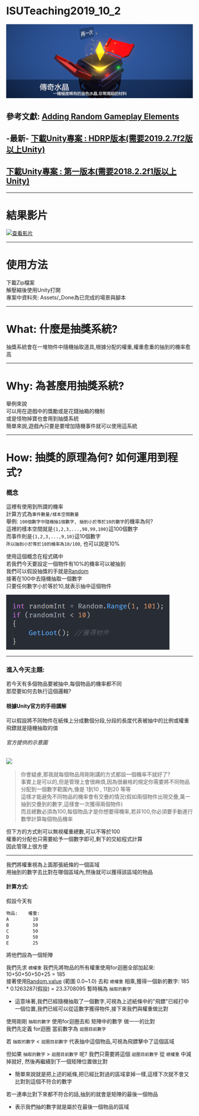 # ISUTeaching2019_10_2  

![](https://github.com/H3NRILiN/ISUTeaching2019_10_2/blob/master/Picture/Banner.png)
## 參考文獻: [Adding Random Gameplay Elements](https://docs.unity3d.com/Manual/RandomNumbers.html)  
## -最新- [下載Unity專案 : HDRP版本(需要2019.2.7f2版以上Unity)](https://github.com/H3NRILiN/ISUTeaching2019_10_2/archive/v2.2(HDRP%E7%89%88).zip)  
## [下載Unity專案 : 第一版本(需要2018.2.2f1版以上Unity)](https://github.com/H3NRILiN/ISUTeaching2019_10_2/archive/v1.2.zip)  
---
# 結果影片
[![查看影片](https://img.youtube.com/vi/iC7-ijbw-WE/0.jpg)](https://youtu.be/iC7-ijbw-WE)

---
# 使用方法
下載Zip檔案  
解壓縮後使用Unity打開  
專案中資料夾: Assets/_Done為已完成的場景與腳本

---




# What: 什麼是抽獎系統?  
抽獎系統會在一堆物件中隨機抽取道具,根據分配的權重,權重愈重的抽到的機率愈高 

---
# Why: 為甚麼用抽獎系統?  
舉例來說  
可以用在遊戲中的獎勵或是花錢抽箱的機制  
或是怪物掉寶也會用到抽獎系統  
簡單來說,遊戲內只要是要增加隨機事件就可以使用這系統 

---
# How: 抽獎的原理為何? 如何運用到程式?  

### 概念

這裡有使用到所謂的機率  
計算方式為`事件數量/樣本空間數量`  
舉例: `100個數字中隨機抽1個數字, 抽到小於等於10的數字`的機率為何?  
這裡的樣本空間就是`{1,2,3,...,98,99,100}`這100個數字  
而事件則是`{1,2,3,...,9,10}`這10個數字  
`所以抽到小於等於10的機率為10/100`, 也可以說是10%  

使用這個概念在程式碼中  
若我們今天要設定一個物件有10%的機率可以被抽到  
我們可以假設抽獎的手就是[Random](https://docs.unity3d.com/ScriptReference/Random.Range.html)  
接著在100中去隨機抽取一個數字  
只要任何數字小於等於10,就表示抽中這個物件  

![](https://github.com/H3NRILiN/ISUTeaching2019_10_2/blob/master/Picture/Random1.png)

---
### 進入今天主題: 
若今天有多個物品要被抽中,每個物品的機率都不同  
那麼要如何去執行這個邏輯?  

#### 根據Unity官方的手冊講解  
可以假設將不同物件在紙條上分成數個分段,分段的長度代表被抽中的比例或權重  
飛鏢就是隨機抽取的值  
###### 官方提供的示意圖
![](https://docs.unity3d.com/uploads/Main/ProbStrip.png)  
 
> 你會疑慮,那我就每個物品用剛剛講的方式都設一個機率不就好了?  
> 事實上是可以的,但是管理上會很麻煩,因為很嚴格的規定你需要將不同物品分配到一個數字範圍內,像是 1到10 , 11到20 等等  
> 這樣才能避免不同物品的機率會有交疊的情況(假如兩個物件出現交疊,萬一抽到交疊到的數字,這樣會一次獲得兩個物件)  
> 而且總數必須為100,每個物品才是你想要得機率,若非100,你必須要手動進行數學計算每個物品機率  

但下方的方式則可以無視權重總數,可以不等於100  
權重的分配也只需要給予一個數字即可,剩下的交給程式計算  
因此管理上很方便  

---
我們將權重視為上面那張紙條的一個區域  
用抽到的數字去比對在哪個區域內,然後就可以獲得該區域的物品  
#### 計算方式:  
假設今天有
```
物品:    權重:    
A         10
B         50
C         50
D         50
E         25
```
將他們設為一個矩陣

我們先求 `總權重` 我們先將物品的所有權重使用for迴圈全部加起來: 10+50+50+50+25 = 185  
接著使用[Random.value](https://docs.unity3d.com/ScriptReference/Random-value.html) (範圍 0.0~1.0) 去和 `總權重` 相乘,獲得一個新的數字: 185 * 0.1263287(假設) =  23.3708095 暫時稱為 `抽取的數字`  
 - 這意味著,我們已經隨機抽取了一個數字,可視為上述紙條中的"飛鏢"已經打中一個位置,我們已經可以從這數字獲得物件,接下來我們與權重做比對  

使用剛剛 `抽取的數字` 使用for迴圈去和 矩陣中的數字 做一一的比對  
我們先定義 for迴圈 當前數字為 `迴圈目前數字`

若 `抽取的數字` < `迴圈目前數字` 代表抽中這個物品,可視為飛鏢擊中了這個區域  

但如果 `抽取的數字` > `迴圈目前數字` 呢? 我們只需要將這個 `迴圈目前數字` 從 `總權重` 中減掉就好, 然後再繼續到下一個矩陣位置做比對  
 - 簡單來說就是把上述的紙條,把已經比對過的區域拿掉一樣,這樣下次就不會又比對到這個不符合的數字  

若一連串比對下來都不符合的話,抽到的就會是矩陣的最後一個物品
 - 表示我們抽的數字就是屬於在最後一個物品的區域


